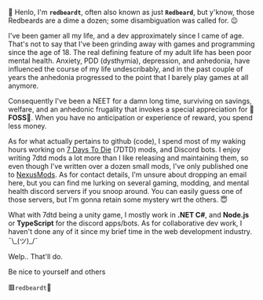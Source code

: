 👋 Henlo, I'm **`redbeardt`**, often also known as just **`Redbeard`**, but y'know, those Redbeards are a dime a dozen; some disambiguation was called for. 😉

I've been gamer all my life, and a dev approximately since I came of age. That's not to say that I've been grinding away with games and programming since the age of 18. The real defining feature of my adult life has been poor mental health. Anxiety, PDD (dysthymia), depression, and anhedonia, have influenced the course of my life undescribably, and in the past couple of years the anhedonia progressed to the point that I barely play games at all anymore.

Consequently I've been a NEET for a damn long time, surviving on savings, welfare, and an anhedonic frugality that invokes a special appreciation for 💝**FOSS**💝. When you have no anticipation or experience of reward, you spend less money.

As for what actually pertains to github (code), I spend most of my waking hours working on [7 Days To Die](https://7daystodie.com/) (7DTD) mods, and Discord bots. I enjoy writing 7dtd mods a lot more than I like releasing and maintaining them, so even though I've written over a dozen small mods, I've only published one to [NexusMods](https://www.nexusmods.com/). As for contact details, I'm unsure about dropping an email here, but you can find me lurking on several gaming, modding, and mental health discord servers if you snoop around. You can easily guess one of those servers, but I'm gonna retain some mystery wrt the others. 😇

What with 7dtd being a unity game, I mostly work in **.NET C#**, and **Node.js** or **TypeScript** for the discord apps/bots. As for collaborative dev work, I haven't done any of it since my brief time in the web development industry. ¯\\\_(ツ)\_/¯

Welp.. That'll do.

Be nice to yourself and others

🟥`redbeardt`🧔
